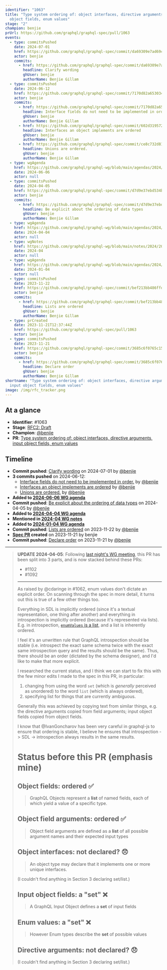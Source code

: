 ```yaml
---
identifier: "1063"
title: "Type system ordering of: object interfaces, directive arguments, input
  object fields, enum values"
stage: "2"
champion: benjie
prUrl: https://github.com/graphql/graphql-spec/pull/1063
events:
  - type: commitsPushed
    date: 2024-07-01
    href: https://github.com/graphql/graphql-spec/commit/da69309e7ad69c37aa62397345fb967a98990af0
    actor: benjie
    commits:
      - href: https://github.com/graphql/graphql-spec/commit/da69309e7ad69c37aa62397345fb967a98990af0
        headline: Clarify wording
        ghUser: benjie
        authorName: Benjie Gillam
  - type: commitsPushed
    date: 2024-06-12
    href: https://github.com/graphql/graphql-spec/commit/7170d82a653034eb459db168f03686a6682d8470
    actor: benjie
    commits:
      - href: https://github.com/graphql/graphql-spec/commit/7170d82a653034eb459db168f03686a6682d8470
        headline: Interface fields do not need to be implemented in order.
        ghUser: benjie
        authorName: Benjie Gillam
      - href: https://github.com/graphql/graphql-spec/commit/602d3195723bc53973d96b1ac883f5ab92171efe
        headline: Interfaces an object implements are ordered
        ghUser: benjie
        authorName: Benjie Gillam
      - href: https://github.com/graphql/graphql-spec/commit/ce8c732d814f4fe609ddd7d52736d505e6067b1d
        headline: Unions are ordered.
        ghUser: benjie
        authorName: Benjie Gillam
  - type: wgAgenda
    href: https://github.com/graphql/graphql-wg/blob/main/agendas/2024/06-Jun/06-wg-primary.md
    date: 2024-06-06
    actor: null
  - type: commitsPushed
    date: 2024-04-05
    href: https://github.com/graphql/graphql-spec/commit/d7d9e37ebd534b6ae6312c8a24384bac04b29267
    actor: benjie
    commits:
      - href: https://github.com/graphql/graphql-spec/commit/d7d9e37ebd534b6ae6312c8a24384bac04b29267
        headline: Be explicit about the ordering of data types
        ghUser: benjie
        authorName: Benjie Gillam
  - type: wgAgenda
    href: https://github.com/graphql/graphql-wg/blob/main/agendas/2024/04-Apr/04-wg-primary.md
    date: 2024-04-04
    actor: null
  - type: wgNotes
    href: https://github.com/graphql/graphql-wg/blob/main/notes/2024/2024-04.md
    date: 2024-04
    actor: null
  - type: wgAgenda
    href: https://github.com/graphql/graphql-wg/blob/main/agendas/2024/01-Jan/04-wg-primary.md
    date: 2024-01-04
    actor: null
  - type: commitsPushed
    date: 2023-11-22
    href: https://github.com/graphql/graphql-spec/commit/bef213bb486ffd1c08a2421acdfc609bbba4257e
    actor: benjie
    commits:
      - href: https://github.com/graphql/graphql-spec/commit/bef213bb486ffd1c08a2421acdfc609bbba4257e
        headline: Lists are ordered
        ghUser: benjie
        authorName: Benjie Gillam
  - type: prCreated
    date: 2023-11-21T12:37:44Z
    href: https://github.com/graphql/graphql-spec/pull/1063
    actor: benjie
  - type: commitsPushed
    date: 2023-11-21
    href: https://github.com/graphql/graphql-spec/commit/3685c6f0765c15431dc26bc284b8280fdc47eda5
    actor: benjie
    commits:
      - href: https://github.com/graphql/graphql-spec/commit/3685c6f0765c15431dc26bc284b8280fdc47eda5
        headline: Declare order
        ghUser: benjie
        authorName: Benjie Gillam
shortname: "Type system ordering of: object interfaces, directive arguments,
  input object fields, enum values"
image: /img/rfc_tracker.png
---
```


## At a glance

- **Identifier**: #1063
- **Stage**: [RFC2: Draft](https://github.com/graphql/graphql-spec/blob/main/CONTRIBUTING.md#stage-2-draft)
- **Champion**: [@benjie](https://github.com/benjie)
- **PR**: [Type system ordering of: object interfaces, directive arguments, input object fields, enum values](https://github.com/graphql/graphql-spec/pull/1063)

<!-- BEGIN_CUSTOM_TEXT -->



<!-- END_CUSTOM_TEXT -->

## Timeline

- **Commit pushed**: [Clarify wording](https://github.com/graphql/graphql-spec/commit/da69309e7ad69c37aa62397345fb967a98990af0) on 2024-07-01 by [@benjie](https://github.com/benjie)
- **3 commits pushed** on 2024-06-12:
  - [Interface fields do not need to be implemented in order.](https://github.com/graphql/graphql-spec/commit/7170d82a653034eb459db168f03686a6682d8470) by [@benjie](https://github.com/benjie)
  - [Interfaces an object implements are ordered](https://github.com/graphql/graphql-spec/commit/602d3195723bc53973d96b1ac883f5ab92171efe) by [@benjie](https://github.com/benjie)
  - [Unions are ordered.](https://github.com/graphql/graphql-spec/commit/ce8c732d814f4fe609ddd7d52736d505e6067b1d) by [@benjie](https://github.com/benjie)
- **Added to [2024-06-06 WG agenda](https://github.com/graphql/graphql-wg/blob/main/agendas/2024/06-Jun/06-wg-primary.md)**
- **Commit pushed**: [Be explicit about the ordering of data types](https://github.com/graphql/graphql-spec/commit/d7d9e37ebd534b6ae6312c8a24384bac04b29267) on 2024-04-05 by [@benjie](https://github.com/benjie)
- **Added to [2024-04-04 WG agenda](https://github.com/graphql/graphql-wg/blob/main/agendas/2024/04-Apr/04-wg-primary.md)**
- **Mentioned in [2024-04 WG notes](https://github.com/graphql/graphql-wg/blob/main/notes/2024/2024-04.md)**
- **Added to [2024-01-04 WG agenda](https://github.com/graphql/graphql-wg/blob/main/agendas/2024/01-Jan/04-wg-primary.md)**
- **Commit pushed**: [Lists are ordered](https://github.com/graphql/graphql-spec/commit/bef213bb486ffd1c08a2421acdfc609bbba4257e) on 2023-11-22 by [@benjie](https://github.com/benjie)
- **[Spec PR](https://github.com/graphql/graphql-spec/pull/1063) created** on 2023-11-21 by benjie
- **Commit pushed**: [Declare order](https://github.com/graphql/graphql-spec/commit/3685c6f0765c15431dc26bc284b8280fdc47eda5) on 2023-11-21 by [@benjie](https://github.com/benjie)

<!-- VERBATIM -->

---

> **UPDATE 2024-04-05**: Following [last night's WG meeting](https://github.com/graphql/graphql-wg/blob/main/notes/2024/2024-04.md#ordering-of-schema-elements-10m-benjie), this PR has been split into 3 parts, and is now stacked behind these PRs:
> 
> - #1102
> - #1092
> 
> ---
> 
> As raised by @cdaringe in #1062, enum values don't dictate an explicit order. On scanning through the spec in more detail, it turns out this is true of a few other things too.
> 
> Everything in SDL is implicitly ordered (since it's a textual representation, one thing after another) and everything in introspection is implicitly ordered (because it's represented via lists). E.g. in introspection, [`enumValues` is a list](https://spec.graphql.org/draft/#sec-The-__Type-Type.Enum), and a list is inherently ordered.
> 
> I feel it's an unwritten rule that GraphQL introspection should be stable (i.e. introspect the exact same schema twice with the exact same introspection query and the results should be the same). Thus, there should be an order (dictated by the schema designer), and I'd like to make that more explicit.
> 
> I researched the current status, and I think we can start to fix this with the few minor edits I made to the spec in this PR, in particular:
> 
> 1. changing from using the word `set` (which is _generally_ perceived as unordered) to the word `list` (which is always ordered),
> 2. specifying list for things that are currently ambiguous.
> 
> Generally this was achieved by copying text from similar things, e.g. the directive arguments copied from field arguments; input object fields copied from object fields.
> 
> I know that @IvanGoncharov has been very careful in graphql-js to ensure that ordering is stable, I believe he ensures that introspection -> SDL -> introspection always results in the same results.
> 
> # Status before this PR (emphasis mine)
> 
> ## Object fields: ordered :white_check_mark: 
> 
> > GraphQL Objects represent a **list** of named fields, each of which yield a value of a specific type.
> 
> ## Object field arguments: ordered :white_check_mark: 
> 
> > Object field arguments are defined as a **list** of all possible argument names and their expected input types
> 
> ## Object interfaces: not declared? :disappointed: 
> 
> > An object type may declare that it implements one or more unique interfaces.
> 
> (I couldn't find anything in Section 3 declaring set/list.)
> 
> ## Input object fields: a "set" :x: 
> 
> > A GraphQL Input Object defines a **set** of input fields
> 
> ## Enum values: a "set" :x: 
> 
> > However Enum types describe the **set** of possible values
> 
> ## Directive arguments: not declared? :disappointed: 
> 
> (I couldn't find anything in Section 3 declaring set/list.)
